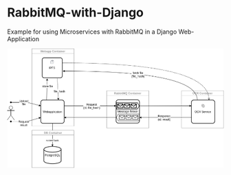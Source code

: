 # RabbitMQ-with-Django
Example for using Microservices with RabbitMQ in a Django Web-Application

![Architecture-Diagram](https://github.com/anjakammer/RabbitMQ-with-Django/blob/master/architecture.png)

